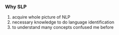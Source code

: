 ### Why SLP
1. acquire whole picture of NLP
2. necessary knowledge to do language identification
3. to understand many concepts confused me before

